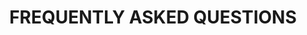 ---
# FAQ Page Content
title: "FREQUENTLY ASKED QUESTIONS"
meta_title: "FAQ"
description: "Frequently Asked Questions about Sovereign Engineering"

# Main introduction section  
intro:
  content: |
    - [When does the next Sovereign Engineering Cohort start?](#when-does-the-next-sovereign-engineering-cohort-start)
    - [Where does the Sovereign Engineering Cohort take place?](#where-does-the-sovereign-engineering-cohort-take-place)
    - [Is this a free program?](#is-this-a-free-program)
    - [Do you pay for flights and accommodation?](#do-you-pay-for-flights-and-accommodation)
    - [Do you provide accommodation?](#do-you-provide-accommodation)
    - [How do I need to prepare for the six weeks?](#how-do-i-need-to-prepare-for-the-six-weeks)
    - [What is the cost of living in Madeira?](#what-is-the-cost-of-living-in-madeira)
    - [How do I best contact you?](#how-do-i-best-contact-you)
    - [How do I apply?](#how-do-i-apply)

# FAQ sections
sections:
  - id: "basics"
    title: "Program Information"
    content: |
      ## When does the next Sovereign Engineering Cohort start?

      If you are selected for SEC-05, we expect and welcome you on Monday **Sept 1st** 2025 at 9am.

      ## Where does the Sovereign Engineering Cohort take place?

      At Cowork Funchal, which is located in the capital of Madeira, an island in the Atlantic Ocean and part of Portugal.

      Address: Rua das Mercês 41, 9000-224 Funchal, Portugal

      ## Is this a free program?

      Yes, it is. If you are selected, the program is free for you. We'll take care of the shared coworking space and make sure you feel at home. This location will be our homebase until the final Demo Day.

      That said, we are not going to work 24/7. Grant yourself some time off after our working sessions to relax and enjoy the island.

      ## Do you pay for flights and accommodation?

      No, we don't. If you commit yourself to the program you have to organize your flights and accommodation yourself. If you, for any reason, are not able to do this, please send us a message via the contact form.

      ## Do you provide accommodation?

      No, but you can search for a roof over your head on:

      * [Nomadlist - Madeira](https://nomadlist.com/madeira)
      * [An Island Apart](https://www.anislandapart.com)
      * [Booking.com](https://www.booking.com)
      * [Airbnb](https://www.airbnb.com)

      There's also madeirafriends.org which is a community that can help with many things.

      ## How do I need to prepare for the six weeks?

      There's of course a difference if you travel to Madeira on your own, or with a family. Besides this, your preparations should be approached like a longer than normal working holiday of six weeks. So, pack enough clothes and hardware that you'll be needing for living out of your suitcase for a while.

      If you have special needs, please send us a message through the contact form and we'll see how we can help you settle in.

      ## What is the cost of living in Madeira?

      If you are invited to come after you're selected, you need to take care of a personal budget for 6 weeks, including flight tickets, rent for accommodation, spending money for daily expenses such as breakfast, lunch and dinner. Pocket money for the weekend outings is also not a bad idea, since you'll be able to explore beautiful Madeira once you're there.

      A so-called ballpark figure is hard to calculate in general, as Madeira might be cheaper for participants who come from the US or north-west Europe. If you come from southern Europe or Asia or the Americas it might be more expensive. Besides this it also depends on your personal preferences for accommodation, etc.

      Be sure to check out:

      * [Nomadlist - Cost of Living in Madeira](https://nomadlist.com/madeira)
      * [Satlantis - Madeira Stats & Facts](https://satlantis.com)

      ## How do I best contact you?

      You can contact us via the contact form, via email [info@sovereignengineering.io](mailto:info@sovereignengineering.io), or via [nostr](https://njump.me/sovereignengineering.io). We'll do our best to get back to you as soon as possible.

      ## How do I apply?

      By filling out the [SEC-05 application form](https://sovereignengineering.typeform.com/SEC-05).

  - id: "questions"
    title: "Questions?"
    content: |
      Make sure to consult the Frequently Asked Questions if you have any questions. If the FAQ doesn't answer your question, please reach out to us using the form below.

      ## Email

      [info@sovereignengineering.io](mailto:info@sovereignengineering.io)

      ## Nostr

      [@sovereignengineering.io](https://njump.me/sovereignengineering.io)

      ## Address

      Sovereign Engineering Shipyard  
      Rua das Mercês 41  
      Funchal, Funchal 9000-224  
      Madeira, Portugal

# Call to action
cta:
  text: "Apply Now"
  link: "https://sovereignengineering.typeform.com/SEC-05"
--- 